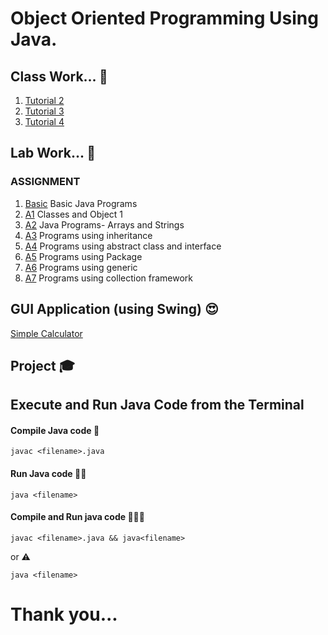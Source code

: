 # Object Oriented Programming Using Java. 


## Class Work... :tophat:
1. [Tutorial 2](https://github.com/KKBUGHUNTER/Object-Oriented-Programming-Java/tree/main/Tutorial2)<br>
2. [Tutorial 3](https://github.com/KKBUGHUNTER/Object-Oriented-Programming-Java/tree/main/Tutorial3) <br>
3. [Tutorial 4](https://github.com/KKBUGHUNTER/Object-Oriented-Programming-Java/tree/main/Tutorial4%20Exception%20handling%20and%20generics)<br>

## Lab Work...  :lab_coat:
### ASSIGNMENT 
1.  [Basic](https://github.com/KKBUGHUNTER/Object-Oriented-Programming-Java/tree/main/Basic) Basic Java Programs <br>
2.  [A1](https://github.com/KKBUGHUNTER/Object-Oriented-Programming-Java/tree/main/Assignment-1) Classes and Object 1<br> 
3.  [A2](https://github.com/KKBUGHUNTER/Object-Oriented-Programming-Java/tree/main/Assignment-2) Java Programs- Arrays and Strings <br>
4.  [A3](https://github.com/KKBUGHUNTER/Object-Oriented-Programming-Java/tree/main/Assignment-3) Programs using inheritance <br>
5.  [A4](https://github.com/KKBUGHUNTER/Object-Oriented-Programming-Java/tree/main/Assignment-4) Programs using abstract class and interface <br>
6.  [A5](https://github.com/KKBUGHUNTER/Object-Oriented-Programming-Java/tree/main/Assignment-5) Programs using Package <br>
7.  [A6](https://github.com/KKBUGHUNTER/Object-Oriented-Programming-Java/tree/main/Assignment-6) Programs using generic<br>
8.  [A7](https://github.com/KKBUGHUNTER/Object-Oriented-Programming-Java/tree/main/Assignment-7) Programs using collection framework<br>



## GUI Application (using Swing) 😍
[Simple Calculator](https://github.com/KKBUGHUNTER/Object-Oriented-Programming-Java/blob/main/Swing%20java%20GUI%20Application/SimpleCalculator.java)<br>

## Project :mortar_board: 

## Execute and Run Java Code from the Terminal
#### Compile Java code :man_dancing:
```    
javac <filename>.java
````
#### Run Java code :running_woman:
``` 
java <filename>
```

#### Compile and Run java code :man_dancing::running_woman:
```
javac <filename>.java && java<filename>
````
or :warning:
```
java <filename>
```
# Thank you...
